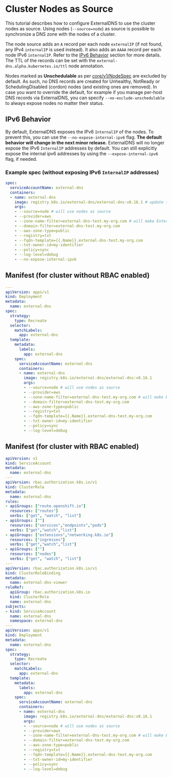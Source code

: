 # Cluster Nodes as Source

This tutorial describes how to configure ExternalDNS to use the cluster nodes as source.
Using nodes (`--source=node`) as source is possible to synchronize a DNS zone with the nodes of a cluster.

The node source adds an `A` record per each node `externalIP` (if not found, any IPv4 `internalIP` is used instead).
It also adds an `AAAA` record per each node IPv6 `internalIP`. Refer to the [IPv6 Behavior](#ipv6-behavior) section for more details.
The TTL of the records can be set with the `external-dns.alpha.kubernetes.io/ttl` node annotation.

Nodes marked as **Unschedulable** as per [core/v1/NodeSpec](https://pkg.go.dev/k8s.io/api@v0.31.1/core/v1#NodeSpec) are excluded by default.
As such, no DNS records are created for Unhealthy, NotReady or SchedulingDisabled (cordon) nodes (and existing ones are removed).
In case you want to override the default, for example if you manage per-host DNS records via ExternalDNS, you can specify `--no-exclude-unschedulable` to always expose nodes no matter their status.

## IPv6 Behavior

By default, ExternalDNS exposes the IPv6 `InternalIP` of the nodes. To prevent this, you can use the `--no-expose-internal-ipv6` flag.
**The default behavior will change in the next minor release.** ExternalDNS will no longer expose the IPv6 `InternalIP` addresses by default.
You can still explicitly expose the internal ipv6 addresses by using the `--expose-internal-ipv6` flag, if needed.

### Example spec (without exposing IPv6 `InternalIP` addresses)

```yaml
spec:
  serviceAccountName: external-dns
  containers:
  - name: external-dns
    image: registry.k8s.io/external-dns/external-dns:v0.16.1 # update this to the desired external-dns version
    args:
    - --source=node # will use nodes as source
    - --provider=aws
    - --zone-name-filter=external-dns-test.my-org.com # will make ExternalDNS see only the hosted zones matching provided domain, omit to process all available hosted zones
    - --domain-filter=external-dns-test.my-org.com
    - --aws-zone-type=public
    - --registry=txt
    - --fqdn-template={{.Name}}.external-dns-test.my-org.com
    - --txt-owner-id=my-identifier
    - --policy=sync
    - --log-level=debug
    - --no-expose-internal-ipv6
```

## Manifest (for cluster without RBAC enabled)

```yaml
---
apiVersion: apps/v1
kind: Deployment
metadata:
  name: external-dns
spec:
  strategy:
    type: Recreate
  selector:
    matchLabels:
      app: external-dns
  template:
    metadata:
      labels:
        app: external-dns
    spec:
      serviceAccountName: external-dns
      containers:
      - name: external-dns
        image: registry.k8s.io/external-dns/external-dns:v0.16.1
        args:
        - --source=node # will use nodes as source
        - --provider=aws
        - --zone-name-filter=external-dns-test.my-org.com # will make ExternalDNS see only the hosted zones matching provided domain, omit to process all available hosted zones
        - --domain-filter=external-dns-test.my-org.com
        - --aws-zone-type=public
        - --registry=txt
        - --fqdn-template={{.Name}}.external-dns-test.my-org.com
        - --txt-owner-id=my-identifier
        - --policy=sync
        - --log-level=debug
```

## Manifest (for cluster with RBAC enabled)

```yaml
apiVersion: v1
kind: ServiceAccount
metadata:
  name: external-dns
---
apiVersion: rbac.authorization.k8s.io/v1
kind: ClusterRole
metadata:
  name: external-dns
rules:
- apiGroups: ["route.openshift.io"]
  resources: ["routes"]
  verbs: ["get", "watch", "list"]
- apiGroups: [""]
  resources: ["services","endpoints","pods"]
  verbs: ["get","watch","list"]
- apiGroups: ["extensions","networking.k8s.io"]
  resources: ["ingresses"]
  verbs: ["get","watch","list"]
- apiGroups: [""]
  resources: ["nodes"]
  verbs: ["get", "watch", "list"]
---
apiVersion: rbac.authorization.k8s.io/v1
kind: ClusterRoleBinding
metadata:
  name: external-dns-viewer
roleRef:
  apiGroup: rbac.authorization.k8s.io
  kind: ClusterRole
  name: external-dns
subjects:
- kind: ServiceAccount
  name: external-dns
  namespace: external-dns
---
apiVersion: apps/v1
kind: Deployment
metadata:
  name: external-dns
spec:
  strategy:
    type: Recreate
  selector:
    matchLabels:
      app: external-dns
  template:
    metadata:
      labels:
        app: external-dns
    spec:
      serviceAccountName: external-dns
      containers:
      - name: external-dns
        image: registry.k8s.io/external-dns/external-dns:v0.16.1
        args:
        - --source=node # will use nodes as source
        - --provider=aws
        - --zone-name-filter=external-dns-test.my-org.com # will make ExternalDNS see only the hosted zones matching provided domain, omit to process all available hosted zones
        - --domain-filter=external-dns-test.my-org.com
        - --aws-zone-type=public
        - --registry=txt
        - --fqdn-template={{.Name}}.external-dns-test.my-org.com
        - --txt-owner-id=my-identifier
        - --policy=sync
        - --log-level=debug
```
